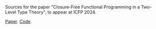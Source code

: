 Sources for the paper "Closure-Free Functional Programming in a Two-Level Type Theory", to appear at ICFP 2024.

[Paper](https://andraskovacs.github.io/pdfs/2ltt_icfp24.pdf). [Code](icfp24paper/supplement).
